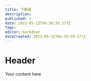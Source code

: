 ```yaml
---
title: 下载器
description: 
published: 1
date: 2023-05-12T04:50:59.577Z
tags: 
editor: markdown
dateCreated: 2023-05-12T04:50:59.577Z
---
```


# Header
Your content here